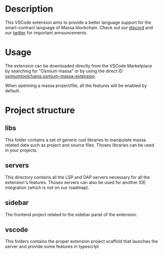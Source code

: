 # Description

This VSCode extension aims to provide a better language support for the smart-contract language of Massa blockchain. 
Check out our [discord](https://discord.gg/vFXVFwqtHT) and our [twitter](https://twitter.com/osmiumtoolchain) for important announcements.

# Usage
The extension can be downloaded directly from the VSCode Marketplace by searching for "Osmium massa" or by using the direct ID [osmiumtoolchains.osmium-massa-extension](https://marketplace.visualstudio.com/items?itemName=OsmiumToolchains.osmium-massa-extension).  

When openning a massa project/file, all the features will be enabled by default. 
  

# Project structure
## libs
This folder contains a set of generic rust libraries to manipulate massa related data such as project and source files. Thoses libraries can be used in your projects.  

## servers
This directory contains all the LSP and DAP servers necessary for all the extension's features. Thoses servers can also be used for another IDE integration (which is not on our roadmap).

## sidebar
The frontend project related to the sidebar panel of the extension.

## vscode
This folders contains the proper extension project scaffold that launches the server and provide some features in typescript
